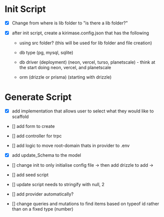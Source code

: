 # Init Script

- [x] Change from where is lib folder to "is there a lib folder?"
- [x] after init script, create a kirimase.config.json that has the following

  - using src folder? (this will be used for lib folder and file creation)
  - db type (pg, mysql, sqlite)
  - db driver (deployment) (neon, vercel, turso, planetscale) - think at the start doing neon, vercel, and planetscale

  - orm (drizzle or prisma) (starting with drizzle)

# Generate Script

- [x] add implementation that allows user to select what they would like to scaffold
- [] add form to create
- [] add controller for trpc

- [] add logic to move root-domain thats in provider to .env
- [x] add update_Schema to the model

- [] change init to only initialise config file -> then add drizzle to add ->

- [] add seed script
- [] update script needs to stringify with null, 2
- [] add provider automatically?
- [] change queries and mutations to find items based on typeof id rather than on a fixed type (number)
